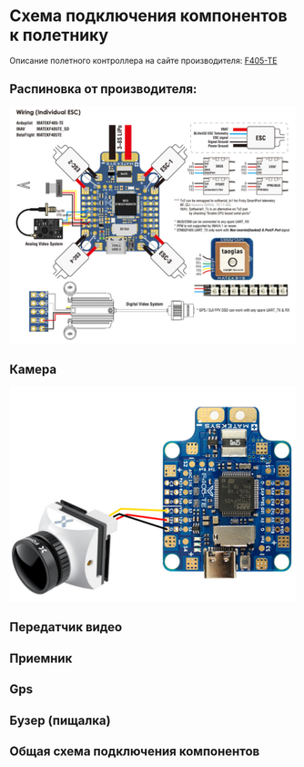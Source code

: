 # Схема подключения компонентов к полетнику

Описание полетного контроллера на сайте производителя: [F405-TE](http://www.mateksys.com/?portfolio=f405-te)

## Распиновка от производителя:

[<img src="images/scheme/f405-te.png" width="800">](images/scheme/f405-te.png)

## Камера

[<img src="images/scheme/cam_scheme.png" width="800">](images/scheme/cam_scheme.png)

## Передатчик видео

## Приемник

## Gps

## Бузер (пищалка)

## Общая схема подключения компонентов